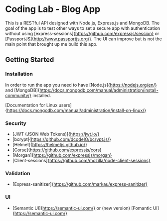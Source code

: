 # Coding Lab - Blog App

This is a RESTful API designed with Node.js, Express.js and MongoDB. The goal of the app is to test other ways to set a secure app with authentication without using [express-sessions]{https://github.com/expressjs/session} or [PassportJS]{http://www.passportjs.org/}. The UI can improve but is not the main point that brought up me build this app.

## Getting Started

### Installation

In order to run the app you need to have [Node.js]{https://nodejs.org/en/} and [MongoDB]{https://docs.mongodb.com/manual/administration/install-community/} installed.

[Documentation for Linux users]{https://docs.mongodb.com/manual/administration/install-on-linux/}

### Security

- [JWT (JSON Web Tokens)]{https://jwt.io/}
- [bcrypt]{https://github.com/dcodeIO/bcrypt.js/}
- [Helmet]{https://helmetjs.github.io/}
- [Corse]{https://github.com/expressjs/cors}
- [Morgan]{https://github.com/expressjs/morgan}
- [Client-sessions]{https://github.com/mozilla/node-client-sessions}

### Validation

- [Express-sanitizer]{https://github.com/markau/express-sanitizer}

### UI

- [Semantic UI]{https://semantic-ui.com/} or (new version) [Fomantic UI]{https://semantic-ui.com/}
